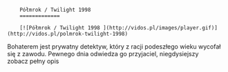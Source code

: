 
        Półmrok / Twilight 1998 
        =============
        
        [![Półmrok / Twilight 1998 ](http://vidos.pl/images/player.gif)](http://vidos.pl/polmrok-twilight-1998)
        
        
 Bohaterem jest prywatny detektyw, który z racji podeszłego wieku wycofał się z zawodu. Pewnego dnia odwiedza go przyjaciel, niegdysiejszy zobacz pełny opis
    